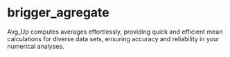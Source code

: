 # brigger_agregate
Avg_Up computes averages effortlessly, providing quick and efficient mean calculations for diverse data sets, ensuring accuracy and reliability in your numerical analyses.

